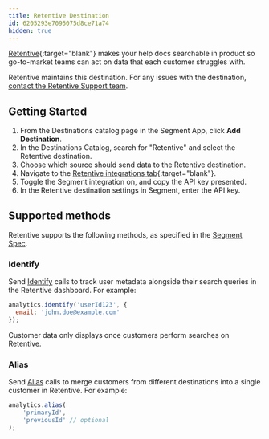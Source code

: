 ```yaml
---
title: Retentive Destination
id: 6205293e7095075d8ce71a74
hidden: true
---
```

[Retentive](https://retentive.io/?utm_source=segmentio&utm_medium=docs&utm_campaign=partners){:target="blank"} makes your help docs searchable in product so go-to-market teams can act on data that each customer struggles with.

Retentive maintains this destination. For any issues with the destination, [contact the Retentive Support team](mailto:help@retentive.io).

## Getting Started



1. From the Destinations catalog page in the Segment App, click **Add Destination**.
2. In the Destinations Catalog, search for "Retentive" and select the Retentive destination.
3. Choose which source should send data to the Retentive destination.
4. Navigate to the [Retentive integrations tab](https://app.retentive.io/integrations){:target="blank"}.
5. Toggle the Segment integration on, and copy the API key presented.
6. In the Retentive destination settings in Segment, enter the API key.

## Supported methods

Retentive supports the following methods, as specified in the [Segment Spec](/docs/connections/spec).

### Identify

Send [Identify](/docs/connections/spec/identify) calls to track user metadata alongside their search queries in the Retentive dashboard. For example:

```js
analytics.identify('userId123', {
  email: 'john.doe@example.com'
});
```

Customer data only displays once customers perform searches on Retentive.

### Alias

Send [Alias](/docs/connections/spec/alias) calls to merge customers from different destinations into a single customer in Retentive. For example:

```js
analytics.alias(
    'primaryId',
    'previousId' // optional
);
```
